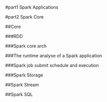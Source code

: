 #part1 Spark Applications


#part2 Spark Core

##Core

###RDD

###Spark core arch

###The runtime analyse of a Spark application

###Spark job submit schedule and execution 

###Spark Storage



##Spark Stream 



##Spark SQL
